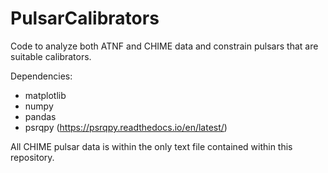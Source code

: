 # PulsarCalibrators
Code to analyze both ATNF and CHIME data and constrain pulsars that are suitable calibrators.

Dependencies: 
- matplotlib
- numpy
- pandas
- psrqpy (https://psrqpy.readthedocs.io/en/latest/)

All CHIME pulsar data is within the only text file contained within this repository.
